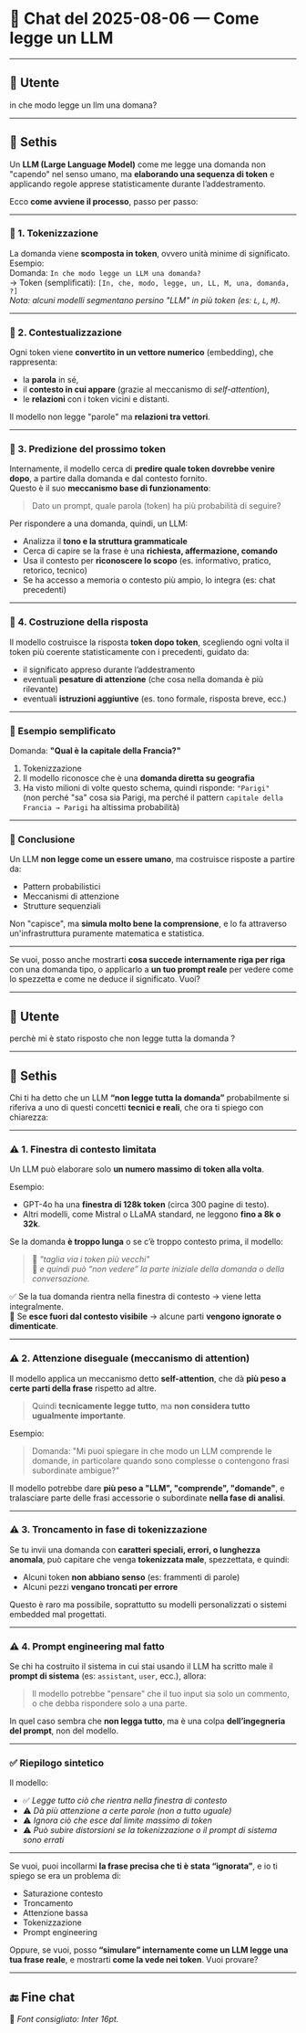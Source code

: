 # 📅 Chat del 2025-08-06 — Come legge un LLM

---

## 👤 **Utente**

in che modo legge un llm una domana?

---

## 🤖 **Sethis**

Un **LLM (Large Language Model)** come me legge una domanda non "capendo" nel senso umano, ma **elaborando una sequenza di token** e applicando regole apprese statisticamente durante l’addestramento.

Ecco **come avviene il processo**, passo per passo:

---

### 🧠 1. **Tokenizzazione**
La domanda viene **scomposta in token**, ovvero unità minime di significato.  
Esempio:  
Domanda: `In che modo legge un LLM una domanda?`  
→ Token (semplificati): `[In, che, modo, legge, un, LL, M, una, domanda, ?]`  
*Nota: alcuni modelli segmentano persino "LLM" in più token (es: `L`, `L`, `M`).*

---

### 🧠 2. **Contestualizzazione**
Ogni token viene **convertito in un vettore numerico** (embedding), che rappresenta:
- la **parola** in sé,
- il **contesto in cui appare** (grazie al meccanismo di *self-attention*),
- le **relazioni** con i token vicini e distanti.

Il modello non legge "parole" ma **relazioni tra vettori**.

---

### 🧠 3. **Predizione del prossimo token**
Internamente, il modello cerca di **predire quale token dovrebbe venire dopo**, a partire dalla domanda e dal contesto fornito.  
Questo è il suo **meccanismo base di funzionamento**:
> Dato un prompt, quale parola (token) ha più probabilità di seguire?

Per rispondere a una domanda, quindi, un LLM:
- Analizza il **tono e la struttura grammaticale**
- Cerca di capire se la frase è una **richiesta, affermazione, comando**
- Usa il contesto per **riconoscere lo scopo** (es. informativo, pratico, retorico, tecnico)
- Se ha accesso a memoria o contesto più ampio, lo integra (es: chat precedenti)

---

### 🧠 4. **Costruzione della risposta**
Il modello costruisce la risposta **token dopo token**, scegliendo ogni volta il token più coerente statisticamente con i precedenti, guidato da:
- il significato appreso durante l’addestramento
- eventuali **pesature di attenzione** (che cosa nella domanda è più rilevante)
- eventuali **istruzioni aggiuntive** (es. tono formale, risposta breve, ecc.)

---

### 🧭 Esempio semplificato
Domanda: **"Qual è la capitale della Francia?"**  
1. Tokenizzazione  
2. Il modello riconosce che è una **domanda diretta su geografia**  
3. Ha visto milioni di volte questo schema, quindi risponde: `"Parigi"`  
(non perché "sa" cosa sia Parigi, ma perché il pattern `capitale della Francia → Parigi` ha altissima probabilità)

---

### 🎯 Conclusione
Un LLM **non legge come un essere umano**, ma costruisce risposte a partire da:
- Pattern probabilistici
- Meccanismi di attenzione
- Strutture sequenziali

Non "capisce", ma **simula molto bene la comprensione**, e lo fa attraverso un'infrastruttura puramente matematica e statistica.

---

Se vuoi, posso anche mostrarti **cosa succede internamente riga per riga** con una domanda tipo, o applicarlo a **un tuo prompt reale** per vedere come lo spezzetta e come ne deduce il significato. Vuoi?

---

## 👤 **Utente**

perchè mi è stato risposto che non legge tutta la domanda ?

---

## 🤖 **Sethis**

Chi ti ha detto che un LLM **“non legge tutta la domanda”** probabilmente si riferiva a uno di questi concetti **tecnici e reali**, che ora ti spiego con chiarezza:

---

### ⚠️ 1. **Finestra di contesto limitata**
Un LLM può elaborare solo **un numero massimo di token alla volta**.

Esempio:
- GPT-4o ha una **finestra di 128k token** (circa 300 pagine di testo).
- Altri modelli, come Mistral o LLaMA standard, ne leggono **fino a 8k o 32k**.

Se la domanda **è troppo lunga** o se c’è troppo contesto prima, il modello:
> 🔸 *"taglia via i token più vecchi"*  
> 🔸 *e quindi può “non vedere” la parte iniziale della domanda o della conversazione.*

✅ Se la tua domanda rientra nella finestra di contesto → viene letta integralmente.  
🚫 Se **esce fuori dal contesto visibile** → alcune parti **vengono ignorate o dimenticate**.

---

### ⚠️ 2. **Attenzione diseguale (meccanismo di attention)**
Il modello applica un meccanismo detto **self-attention**, che dà **più peso a certe parti della frase** rispetto ad altre.  
> Quindi **tecnicamente legge tutto**, ma **non considera tutto ugualmente importante**.

Esempio:
> Domanda: "Mi puoi spiegare in che modo un LLM comprende le domande, in particolare quando sono complesse o contengono frasi subordinate ambigue?"

Il modello potrebbe dare **più peso a "LLM", "comprende", "domande"**, e tralasciare parte delle frasi accessorie o subordinate **nella fase di analisi**.

---

### ⚠️ 3. **Troncamento in fase di tokenizzazione**
Se tu invii una domanda con **caratteri speciali, errori, o lunghezza anomala**, può capitare che venga **tokenizzata male**, spezzettata, e quindi:
- Alcuni token **non abbiano senso** (es: frammenti di parole)
- Alcuni pezzi **vengano troncati per errore**

Questo è raro ma possibile, soprattutto su modelli personalizzati o sistemi embedded mal progettati.

---

### ⚠️ 4. **Prompt engineering mal fatto**
Se chi ha costruito il sistema in cui stai usando il LLM ha scritto male il **prompt di sistema** (es: `assistant`, `user`, ecc.), allora:
> Il modello potrebbe "pensare" che il tuo input sia solo un commento, o che debba rispondere solo a una parte.

In quel caso sembra che **non legga tutto**, ma è una colpa **dell’ingegneria del prompt**, non del modello.

---

### ✅ Riepilogo sintetico
Il modello:
- ✅ *Legge tutto ciò che rientra nella finestra di contesto*
- ⚠️ *Dà più attenzione a certe parole (non a tutto uguale)*
- ⚠️ *Ignora ciò che esce dal limite massimo di token*
- ⚠️ *Può subire distorsioni se la tokenizzazione o il prompt di sistema sono errati*

---

Se vuoi, puoi incollarmi **la frase precisa che ti è stata “ignorata”**, e io ti spiego se era un problema di:
- Saturazione contesto
- Troncamento
- Attenzione bassa
- Tokenizzazione
- Prompt engineering

Oppure, se vuoi, posso **“simulare” internamente come un LLM legge una tua frase reale**, e mostrarti **come la vede nei token**. Vuoi provare?

---

## 🔚 Fine chat

📌 *Font consigliato: Inter 16pt.*
